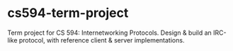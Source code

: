 # cs594-term-project
Term project for CS 594: Internetworking Protocols. Design &amp; build an IRC-like protocol, with reference client &amp; server implementations.
